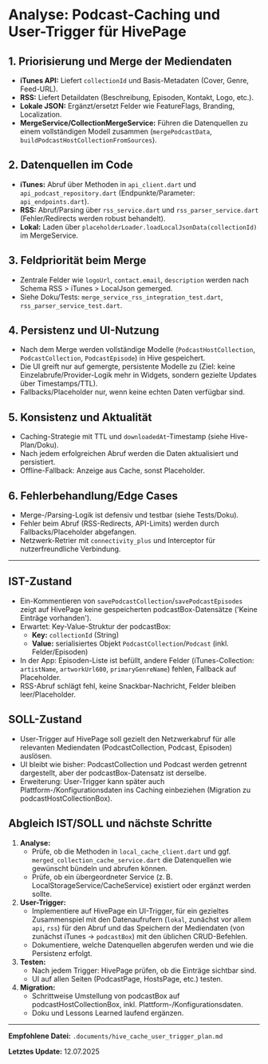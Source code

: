 # Analyse: Podcast-Caching und User-Trigger für HivePage

## 1. Priorisierung und Merge der Mediendaten
- **iTunes API:** Liefert `collectionId` und Basis-Metadaten (Cover, Genre, Feed-URL).
- **RSS:** Liefert Detaildaten (Beschreibung, Episoden, Kontakt, Logo, etc.).
- **Lokale JSON:** Ergänzt/ersetzt Felder wie FeatureFlags, Branding, Localization.
- **MergeService/CollectionMergeService:** Führen die Datenquellen zu einem vollständigen Modell zusammen (`mergePodcastData`, `buildPodcastHostCollectionFromSources`).

## 2. Datenquellen im Code
- **iTunes:** Abruf über Methoden in `api_client.dart` und `api_podcast_repository.dart` (Endpunkte/Parameter: `api_endpoints.dart`).
- **RSS:** Abruf/Parsing über `rss_service.dart` und `rss_parser_service.dart` (Fehler/Redirects werden robust behandelt).
- **Lokal:** Laden über `placeholderLoader.loadLocalJsonData(collectionId)` im MergeService.

## 3. Feldpriorität beim Merge
- Zentrale Felder wie `logoUrl`, `contact.email`, `description` werden nach Schema RSS > iTunes > LocalJson gemerged.
- Siehe Doku/Tests: `merge_service_rss_integration_test.dart`, `rss_parser_service_test.dart`.

## 4. Persistenz und UI-Nutzung
- Nach dem Merge werden vollständige Modelle (`PodcastHostCollection`, `PodcastCollection`, `PodcastEpisode`) in Hive gespeichert.
- Die UI greift nur auf gemergte, persistente Modelle zu (Ziel: keine Einzelabrufe/Provider-Logik mehr in Widgets, sondern gezielte Updates über Timestamps/TTL).
- Fallbacks/Placeholder nur, wenn keine echten Daten verfügbar sind.

## 5. Konsistenz und Aktualität
- Caching-Strategie mit TTL und `downloadedAt`-Timestamp (siehe Hive-Plan/Doku).
- Nach jedem erfolgreichen Abruf werden die Daten aktualisiert und persistiert.
- Offline-Fallback: Anzeige aus Cache, sonst Placeholder.

## 6. Fehlerbehandlung/Edge Cases
- Merge-/Parsing-Logik ist defensiv und testbar (siehe Tests/Doku).
- Fehler beim Abruf (RSS-Redirects, API-Limits) werden durch Fallbacks/Placeholder abgefangen.
- Netzwerk-Retrier mit `connectivity_plus` und Interceptor für nutzerfreundliche Verbindung.

---

## IST-Zustand
- Ein-Kommentieren von `savePodcastCollection`/`savePodcastEpisodes` zeigt auf HivePage keine gespeicherten podcastBox-Datensätze ('Keine Einträge vorhanden').
- Erwartet: Key-Value-Struktur der podcastBox:
  - **Key:** `collectionId` (String)
  - **Value:** serialisiertes Objekt `PodcastCollection`/`Podcast` (inkl. Felder/Episoden)
- In der App: Episoden-Liste ist befüllt, andere Felder (iTunes-Collection: `artistName`, `artworkUrl600`, `primaryGenreName`) fehlen, Fallback auf Placeholder.
- RSS-Abruf schlägt fehl, keine Snackbar-Nachricht, Felder bleiben leer/Placeholder.

## SOLL-Zustand
- User-Trigger auf HivePage soll gezielt den Netzwerkabruf für alle relevanten Mediendaten (PodcastCollection, Podcast, Episoden) auslösen.
- UI bleibt wie bisher: PodcastCollection und Podcast werden getrennt dargestellt, aber der podcastBox-Datensatz ist derselbe.
- Erweiterung: User-Trigger kann später auch Plattform-/Konfigurationsdaten ins Caching einbeziehen (Migration zu podcastHostCollectionBox).

## Abgleich IST/SOLL und nächste Schritte
1. **Analyse:**
   - Prüfe, ob die Methoden in `local_cache_client.dart` und ggf. `merged_collection_cache_service.dart` die Datenquellen wie gewünscht bündeln und abrufen können.
   - Prüfe, ob ein übergeordneter Service (z. B. LocalStorageService/CacheService) existiert oder ergänzt werden sollte.
2. **User-Trigger:**
   - Implementiere auf HivePage ein UI-Trigger, für ein gezieltes Zusammenspiel mit den Datenaufrufern (`lokal`, zunächst vor allem `api`, `rss`) für den Abruf und das Speichern der Mediendaten (von zunächst iTunes -> `podcastBox`) mit den üblichen CRUD-Befehlen.
   - Dokumentiere, welche Datenquellen abgerufen werden und wie die Persistenz erfolgt.
3. **Testen:**
   - Nach jedem Trigger: HivePage prüfen, ob die Einträge sichtbar sind.
   - UI auf allen Seiten (PodcastPage, HostsPage, etc.) testen.
4. **Migration:**
   - Schrittweise Umstellung von podcastBox auf podcastHostCollectionBox, inkl. Plattform-/Konfigurationsdaten.
   - Doku und Lessons Learned laufend ergänzen.

---

**Empfohlene Datei:** `.documents/hive_cache_user_trigger_plan.md`

**Letztes Update:** 12.07.2025
